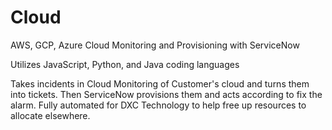 # Cloud
AWS, GCP, Azure Cloud Monitoring and Provisioning with ServiceNow

Utilizes JavaScript, Python, and Java coding languages

Takes incidents in Cloud Monitoring of Customer's cloud and turns them into tickets.
Then ServiceNow provisions them and acts according to fix the alarm.
Fully automated for DXC Technology to help free up resources to allocate elsewhere.

